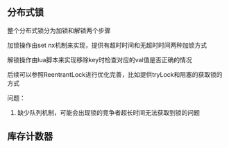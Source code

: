 ## 分布式锁

整个分布式锁分为加锁和解锁两个步骤

加锁操作由set nx机制来实现，提供有超时时间和无超时时间两种加锁方式

解锁操作由lua脚本来实现移除key时检查对应的val值是否正确的情况

后续可以参照ReentrantLock进行优化完善，比如提供tryLock和阻塞的获取锁的方式

问题：
1. 缺少队列机制，可能会出现锁的竞争者超长时间无法获取到锁的问题

## 库存计数器

